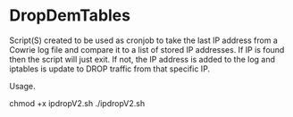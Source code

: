 # DropDemTables

Script(S) created to be used as cronjob to take the last IP address from a Cowrie log file and compare it to a list of stored IP addresses. If IP is found then the script will just exit. If not, the IP address is added to the log and iptables is update to DROP traffic from that specific IP.

Usage. 

chmod +x ipdropV2.sh
./ipdropV2.sh
